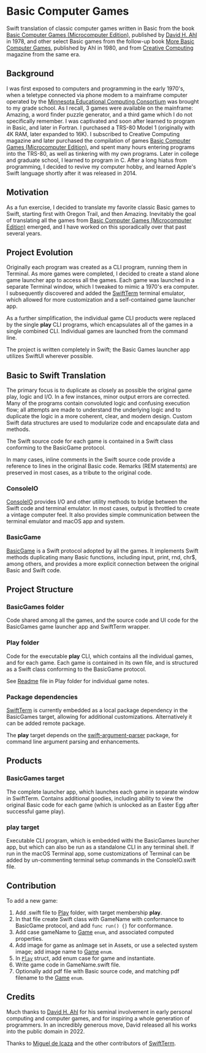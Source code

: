 #  Basic Computer Games

Swift translation of classic computer games written in Basic from the book [Basic Computer Games (Microcomputer Edition)](https://www.atariarchives.org/basicgames/), published by [David H. Ahl](https://www.swapmeetdave.com/Ahl/DHAbio.htm) in 1978, and other select Basic games from the follow-up book [More Basic Computer Games](https://archive.org/details/More_BASIC_Computer_Games), published by Ahl in 1980, and from [Creative Computing](https://archive.org/details/creativecomputing) magazine from the same era.

## Background

I was first exposed to computers and programming in the early 1970's, when a teletype connected via phone modem to a mainframe computer operated by the [Minnesota Educational Computing Consortium](https://en.wikipedia.org/wiki/MECC) was brought to my grade school. As I recall, 3 games were available on the mainframe: Amazing, a word finder puzzle generator, and a third game which I do not specifically remember. I was captivated and soon after learned to program in Basic, and later in Fortran. I purchased a TRS-80 Model 1 (originally with 4K RAM, later expanded to 16K). I subscribed to Creative Computing magazine and later purchased the compilation of games [Basic Computer Games (Microcomputer Edition)](https://www.atariarchives.org/basicgames/), and spent many hours entering programs into the TRS-80, as well as tinkering with my own programs. Later in college and graduate school, I learned to program in C. After a long hiatus from programming, I decided to revive my computer hobby, and learned Apple's Swift language shortly after it was released in 2014.

## Motivation

As a fun exercise, I decided to translate my favorite classic Basic games to Swift, starting first with Oregon Trail, and then Amazing. Inevitably the goal of translating all the games from [Basic Computer Games (Microcomputer Edition)](https://www.atariarchives.org/basicgames/) emerged, and I have worked on this sporadically over that past several years.

## Project Evolution

Originally each program was created as a CLI program, running them in Terminal. As more games were completed, I decided to create a stand alone game launcher app to access all the games. Each game was launched in a separate Terminal window, which I tweaked to mimic a 1970's era computer. I subsequently discovered and added the [SwiftTerm](https://github.com/migueldeicaza/SwiftTerm.git) terminal emulator, which allowed for more customization and a self-contained game launcher app. 

As a further simplification, the individual game CLI products were replaced by the single **play** CLI programs, which encapsulates all of the games in a single combined CLI. Individual games are launched from the command line.

The project is written completely in Swift; the Basic Games launcher app utilizes SwiftUI wherever possible.

## Basic to Swift Translation

The primary focus is to duplicate as closely as possible the original game play, logic and I/O. In a few instances, minor output errors are corrected. Many of the programs contain convoluted logic and confusing execution flow; all attempts are made to understand the underlying logic and to duplicate the logic in a more coherent, clear, and modern design. Custom Swift data structures are used to modularize code and encapsulate data and methods.

The Swift source code for each game is contained in a Swift class conforming to the BasicGame protocol.

In many cases, inline comments in the Swift source code provide a reference to lines in the original Basic code. Remarks (REM statements) are preserved in most cases, as a tribute to the original code.
 
### ConsoleIO

[ConsoleIO](BasicGames/ConsoleIO) provides I/O and other utility methods to bridge between the Swift code and terminal emulator. In most cases, output is throttled to create a vintage computer feel. It also provides simple communication between the terminal emulator and macOS app and system.

### BasicGame

[BasicGame](BasicGames/BasicGame) is a Swift protocol adopted by all the games. It implements Swift methods duplicating many Basic functions, including input, print, rnd, chr$, among others, and provides a more explicit connection between the original Basic and Swift code.

## Project Structure

### BasicGames folder 

Code shared among all the games, and the source code and UI code for the BasicGames game launcher app and SwiftTerm wrapper.

### Play folder

Code for the executable **play** CLI, which contains all the individual games, and for each game. Each game is contained in its own file, and is structured as a Swift class conforming to the BasicGame protocol.

See [Readme](Play/README.md) file in Play folder for individual game notes.

### Package dependencies

[SwiftTerm](https://github.com/migueldeicaza/SwiftTerm.git) is currently embedded as a local package dependency in the BasicGames target, allowing for additional customizations. Alternatively it can be added remote package.

The **play** target depends on the [swift-argument-parser](https://github.com/apple/swift-argument-parser) package, for command line argument parsing and enhancements.

## Products

### BasicGames target

The complete launcher app, which launches each game in separate window in SwiftTerm. Contains additional goodies, including ability to view the original Basic code for each game (which is unlocked as an Easter Egg after successful game play).

### play target

Executable CLI program, which is embedded withi the BasicGames launcher app, but which can also be run as a standalone CLI in any terminal shell. If run in the macOS Terminal app, some customizations of Terminal can be added by un-commenting terminal setup commands in the ConsoleIO.swift file.

## Contribution

To add a new game:

1. Add <GameName>.swift file to [Play](BasicGames/Play) folder, with target membership **play**.
2. In that file create Swift class with GameName with conformance to BasicGame protocol, and add `func run() {}` for conformance.
2. Add case gameName to [Game](BasicGames/Game) `enum`, and associated computed properties.
3. Add image for game as anImage set in Assets, or use a selected system image; add image name to [Game](BasicGames\Game) `enum`.
4. In [`Play`](BasicGames/Play/PlayCommand) struct, add enum case for game and instantiate.
5. Write game code in GameName.swift file.
6. Optionally add pdf file with Basic source code, and matching pdf filename to the [Game](BasicGames/Game) `enum`.

## Credits

Much thanks to [David H. Ahl](https://www.swapmeetdave.com/Ahl/DHAbio.htm) for his seminal involvement in early personal computing and computer games, and for inspiring a whole generation of programmers. In an incredibly generous move, David released all his works into the public domain in 2022.

Thanks to [Miguel de Icaza](https://github.com/migueldeicaza) and the other contributors of [SwiftTerm](https://github.com/migueldeicaza/SwiftTerm.git).
